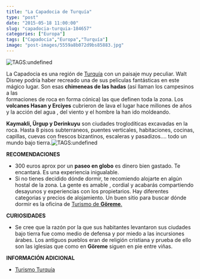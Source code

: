 ```yaml
---
title: "La Capadocia de Turquía"
type: "post"
date: "2015-05-18 11:00:00"
slug: "capadocia-turquia-184657"
categories: ["Europa"]
tags: ["Capadocia","Europa","Turquía"]
image: "post-images/5559a8b072d9bs85883.jpg"
---
```


   
 ![ TAGS:undefined](post-images/5559a8b072d9bs85883.jpg)

 La Capadocia es una región de [Turquía](http://www.missviajes.com/turquia-7372) con un paisaje muy peculiar. Walt Disney podría haber recreado una de sus películas fantásticas en este mágico lugar. Son esas **chimeneas de las hadas** (así llaman los campesinos a las  
 formaciones de roca en forma cónica) las que definen toda la zona. Los **volcanes Hasan y Erciyes** cubrieron de lava el lugar hace millones de años y la acción del agua , del viento y el hombre la han ido moldeando.

 **Kaymakli, Ürgup y Derinkuyu** son ciudades troglodíticas excavadas en la roca. Hasta 8 pisos subterraneos, puentes verticales, habitaciones, cocinas, capillas, cuevas con frescos bizantinos, escaleras y pasadizos.... todo un mundo bajo tierra.![ TAGS:undefined](post-images/5559a8f0ab633s887562.jpg)

 **RECOMENDACIONES**

- 300 euros aprox por un **paseo en globo** es dinero bien gastado. Te encantará. Es una experiencia inigualable.
- Si no tienes decidido dónde dormir, te recomiendo alojarte en algún hostal de la zona. La gente es amable , cordial y acabarás compartiendo desayunos y experiencias con los propietarios. Hay diferentes categorias y precios de alojamiento. Un buen sitio para buscar dónde dormir es la oficina de [Turismo de **Göreme**.](http://www.goreme.com/spanish/cappadocia.php)

 **CURIOSIDADES**

- [](/wp-content/uploads/2015/05/184657-113759.jpg)Se cree que la razón por la que sus habitantes levantaron sus ciudades bajo tierra fue como medio de defensa y por miedo a las incursiones árabes. Los antiguos pueblos eran de religión cristiana y prueba de ello son las iglesias que como en **Göreme** siguen en pie entre viñas.

 **INFORMACIÓN ADICIONAL**

- [Turismo Turquía](http://www.turismodeturquia.com/)